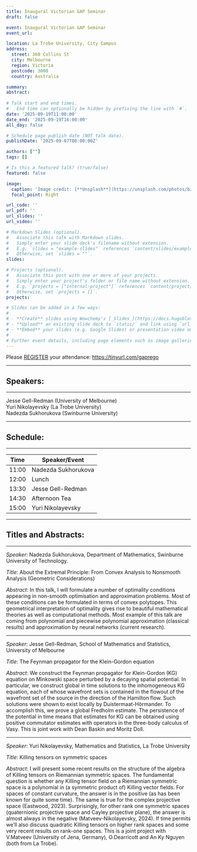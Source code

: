 ```yaml
---
title: Inaugural Victorian GAP Seminar
draft: false

event: Inaugural Victorian GAP Seminar 
event_url: 

location: La Trobe University, City Campus
address:
  street: 360 Collins St
  city: Melbourne
  region: Victoria
  postcode: 3000
  country: Australia

summary: 
abstract:
 
# Talk start and end times.
#   End time can optionally be hidden by prefixing the line with `#`.
date: '2025-09-19T11:00:00'
date_end: '2025-09-19T16:00:00'
all_day: false

# Schedule page publish date (NOT talk date).
publishDate: '2025-09-07T00:00:00Z'

authors: [""]
tags: []

# Is this a featured talk? (true/false)
featured: false

image:
  caption: 'Image credit: [**Unsplash**](https://unsplash.com/photos/bzdhc5b3Bxs)'
  focal_point: Right

url_code: ''
url_pdf: ''
url_slides: ''
url_video: ''

# Markdown Slides (optional).
#   Associate this talk with Markdown slides.
#   Simply enter your slide deck's filename without extension.
#   E.g. `slides = "example-slides"` references `content/slides/example-slides.md`.
#   Otherwise, set `slides = ""`.
slides:

# Projects (optional).
#   Associate this post with one or more of your projects.
#   Simply enter your project's folder or file name without extension.
#   E.g. `projects = ["internal-project"]` references `content/project/deep-learning/index.md`.
#   Otherwise, set `projects = []`.
projects:

# Slides can be added in a few ways:
#
# - **Create** slides using Wowchemy's [_Slides_](https://docs.hugoblox.com/managing-content/#create-slides) feature and link using `slides` parameter in the front matter of the talk file
# - **Upload** an existing slide deck to `static/` and link using `url_slides` parameter in the front matter of the talk file
# - **Embed** your slides (e.g. Google Slides) or presentation video on this page using [shortcodes](https://docs.hugoblox.com/writing-markdown-latex/).
#
# Further event details, including page elements such as image galleries, can be added to the body of this page.
---
```


Please [REGISTER](https://tinyurl.com/gaprego) your attendance: https://tinyurl.com/gaprego

---
## Speakers:
---
Jesse Gell-Redman (University of Melbourne) \
Yuri Nikolayevsky (La Trobe University) \
Nadezda Sukhorukova (Swinburne University)

---
## Schedule:
--- 
| Time| Speaker/Event	      |
--------|----------------------
| 11:00 | Nadezda Sukhorukova |
| 12:00 | Lunch               |
| 13:30 | Jesse Gell-Redman   |
| 14:30 | Afternoon Tea       |
| 15:00 | Yuri Nikolayevsky   |

---
## Titles and Abstracts: 
---
_Speaker_: Nadezda Sukhorukova, Department of Mathematics, Swinburne University of Technology.

_Title_:  About the Extremal Principle: From Convex Analysis to Nonsmooth Analysis (Geometric Considerations)

_Abstract_: In this talk, I will formulate a number of optimality conditions appearing in non-smooth optimisation and approximation problems. Most of these conditions can be formulated in terms of convex polytopes. This geometrical interpretation of optimality gives rise to beautiful mathematical theories as well as computational methods. Most example of this talk are coming from polynomial and piecewise polynomial approximation (classical results) and approximation by neural networks (current research). 
 

<!--#_Bio_:   PhD, Applied Mathematics Federation University Australia (former University of Ballarat), Australia PhD, Applied Mathematics and Optimisation St-Petersburg State University, Russian Federation.
#Currently, I am at Swinburne University of Technology, School of Science, Computing and Emerging Technologies, Department of Mathematics.
#My research interests are in the area of Mathematical Optimisation an applications to real-life problems. One of the recent applications is approximation, data analysis and deep learning. I approach them from the point of view of modern optimisation.
-->


---

_Speaker_: Jesse Gell-Redman,  School of Mathematics and Statistics, University of Melbourne

_Title_: The Feynman propagator for the Klein-Gordon equation


_Abstract_: We construct the Feynman propagator for Klein-Gordon (KG) equation on Minkowski space perturbed by a decaying spatial potential.  In particular, we construct global in time solutions to the inhomogeneous KG equation, each of whose wavefront sets is contained in the flowout of the wavefront set of the source in the direction of the Hamilton flow.  Such solutions were shown to exist locally by Duistermaat-Hörmander.  To accomplish this, we prove a global Fredholm estimate. The persistence of the potential in time means that estimates for KG can be obtained using positive commutator estimates with operators in the three-body calculus of Vasy. This is joint work with Dean Baskin and Moritz Doll.


---
_Speaker_: Yuri Nikolayevsky, Mathematics and Statistics, La Trobe University

_Title_: Killing tensors on symmetric spaces

_Abstract_: I will present some recent results on the structure of the algebra of Killing tensors on Riemannian symmetric spaces. The fundamental question is whether any Killing tensor field on a Riemannian symmetric space is a polynomial in (a symmetric product of) Killing vector fields. For spaces of constant curvature, the answer is in the positive (as has been known for quite some time). The same is true for the complex projective space (Eastwood, 2023). Surprisingly, for other rank one symmetric spaces (quaternionic projective space and Cayley projective plane), the answer is almost always in the negative (Matveev-Nikolayevsky, 2024). If time permits we’ll also discuss quadratic Killing tensors on higher rank spaces and some very recent results on rank-one spaces. This is a joint project with V.Matveev (University of Jena, Germany), O.Dearricott and An Ky Nguyen (both from La Trobe).

